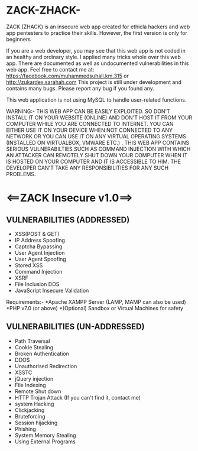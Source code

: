 # ZACK-ZHACK-
ZACK (ZHACK) is an insecure web app created for ethicla hackers and web app pentesters to practice their skills. However, the first version is only for beginners

If you are a web developer, you may see that this web app is not coded in an healthy and ordinary style. I applied many tricks whole over this web app. There are documented as well as undocumented vulnerabilities in this web app. Feel free to contact me at: https://facebook.com/muhammedsuhail.km.315 or http://zukardex.sarahah.com
This project is still under development and contains many bugs. Please report any bug if you found any. 

This web application is not using MySQL to handle user-related functions. 



WARNING:- THIS WEB APP CAN BE EASILY EXPLOITED. SO DON'T INSTALL IT ON YOUR WEBSITE (ONLINE) AND DON'T HOST IT FROM YOUR COMPUTER WHILE YOU ARE CONNECTED TO INTERNET. YOU CAN EITHER USE IT ON YOUR DEVICE WHEN NOT CONNECTED TO ANY NETWORK OR YOU CAN USE IT ON ANY VIRTUAL OPERATING SYSTEMS (INSTALLED ON VIRTUALBOX, VMWARE ETC.) . THIS WEB APP CONTAINS SERIOUS VULNERABILTIES SUCH AS COMMAND INJECTION WITH WHICH AN ATTACKER CAN REMOTELY SHUT DOWN YOUR COMPUTER WHEN IT IS HOSTED ON YOUR COMPUTER AND IT IS ACCESSIBLE TO HIM. THE DEVELOPER CAN'T TAKE ANY RESPONSIBILITIES FOR ANY SUCH PROBLEMS. 


#                           <==ZACK Insecure v1.0==>

VULNERABILITIES (ADDRESSED)
---------------------------
* XSS(POST & GET)
* IP Address Spoofing 
* Captcha Bypassing
* User Agent Injection
* User Agent Spoofing
* Stored XSS
* Command Injection
* XSRF
* File Inclusion DOS
* JavaScript Insecure Validation

Requirements:- 
 *Apache XAMPP Server (LAMP, MAMP can also be used)
 *PHP v7.0 (or above)
 *(Optional) Sandbox or Virtual Machines for safety


VULNERABILITIES (UN-ADDRESSED)
------------------------------
* Path Traversal
* Cookie Stealing
* Broken Authentication
* DDOS
* Unauthorised Redirection
* XSSTC
* jQuery injection
* File Indexing
* Remote Shut down
* HTTP Trojan Attack (If you can't find it, contact me)
* system Hacking
* Clickjacking
* Bruteforcing
* Session hijacking
* Phishing
* System Memory Stealing
* Using External Programs

